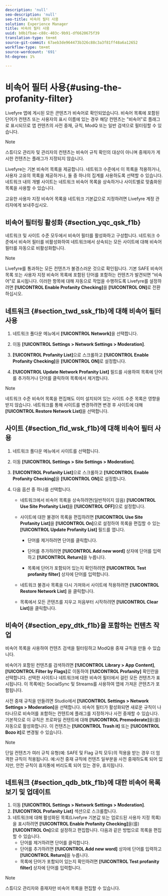 ```yaml
---
description: 'null'
seo-description: 'null'
seo-title: 비속어 필터 사용
solution: Experience Manager
title: 비속어 필터 사용
uuid: b0b1fbae-c88c-403c-9b91-df6620675f39
translation-type: tm+mt
source-git-commit: 67aeb3de964473b326c88c3a3f81ff48a6a12652
workflow-type: tm+mt
source-wordcount: '691'
ht-degree: 1%

---
```



# 비속어 필터 사용{#using-the-profanity-filter}

Livefyre 앱에 게시된 모든 콘텐츠가 비속어로 확인되었습니다. 비속어 목록에 포함된 단어가 컨텐츠 또는 사용자의 표시 이름에 있는 경우 해당 컨텐츠는 &quot;비속어&quot;로 플래그로 표시되므로 앱 컨텐츠의 사전 중재, 규칙, ModQ 또는 일반 검색으로 필터링할 수 있습니다.

>[!NOTE]
>
>스튜디오 관리자 및 관리자의 컨텐츠는 비속어 규칙 확인의 대상이 아니며 중재자가 게시한 컨텐츠는 플래그가 지정되지 않습니다.

Livefyre는 기본 비속어 목록을 제공합니다. 네트워크 수준에서 이 목록을 적용하거나, 사용자 고유의 목록을 제공하거나, 둘 중 하나의 집계를 사용하도록 선택할 수 있습니다. 네트워크 내의 개별 사이트는 네트워크 비속어 목록을 상속하거나 사이트별로 맞춤화된 목록을 사용할 수 있습니다.

고유한 사용자 지정 비속어 목록을 네트워크 기본값으로 지정하려면 Livefyre 계정 관리자에게 보내주십시오.

## 비속어 필터링 활성화 {#section_yqc_qsk_f1b}

네트워크 및 사이트 수준 모두에서 비속어 필터를 활성화하고 구성합니다. 네트워크 수준에서 비속어 필터를 비활성화하여 네트워크에서 상속되는 모든 사이트에 대해 비속어 필터를 자동으로 비활성화합니다.

>[!NOTE]
>
>Livefyre를 통과하는 모든 컨텐츠가 불경스러운 것으로 확인됩니다. 기본 SAFE 비속어 목록 또는 사용자 지정 비속어 목록에 포함된 단어를 포함하는 컨텐츠가 발견되면 &quot;비속어&quot;로 표시됩니다. 이러한 항목에 대해 자동으로 작업을 수행하도록 Livefyre를 설정하려면 **[!UICONTROL Enable Profanity Checking]**&#x200B;을 **[!UICONTROL ON]**&#x200B;로 전환하십시오.

## 네트워크 {#section_twd_ssk_f1b}에 대해 비속어 필터 사용

1. 네트워크 풀다운 메뉴에서 **[!UICONTROL Network]**&#x200B;을 선택합니다.
1. 이동 **[!UICONTROL Settings > Network Settings > Moderation]**.
1. **[!UICONTROL Profanity List]**&#x200B;으로 스크롤하고 **[!UICONTROL Enable Profanity Checking]**&#x200B;을 **[!UICONTROL ON]**&#x200B;로 설정합니다.

1. **[!UICONTROL Update Network Profanity List]** 필드를 사용하여 목록에 단어를 추가하거나 단어를 클릭하여 목록에서 제거합니다.

>[!NOTE]
>
>네트워크 수준 비속어 목록을 편집해도 이미 설치되어 있는 사이트 수준 목록은 영향을 받지 않습니다. 네트워크를 통해 사이트를 변경하려면 변경 후 사이트에 대해 **[!UICONTROL Restore Network List]**&#x200B;을 선택합니다.

## 사이트 {#section_fld_wsk_f1b}에 대해 비속어 필터 사용

1. 네트워크 풀다운 메뉴에서 사이트를 선택합니다.
1. 이동 **[!UICONTROL Settings > Site Settings > Moderation]**.
1. **[!UICONTROL Profanity List]**&#x200B;으로 스크롤하고 **[!UICONTROL Enable Profanity Checking]**&#x200B;을 **[!UICONTROL ON]**&#x200B;로 설정합니다.

1. 다음 옵션 중 하나를 선택합니다.

   * 네트워크에서 비속어 목록을 상속하려면(일반적이지 않음) **[!UICONTROL Use Site Profanity List]**&#x200B;을 **[!UICONTROL OFF]**&#x200B;으로 설정합니다.

   * 사이트에 대한 불경어 목록을 편집하려면 **[!UICONTROL Use Site Profanity List]**&#x200B;을 **[!UICONTROL On]**&#x200B;으로 설정하여 목록을 편집할 수 있는 **[!UICONTROL Update Profanity List]** 필드를 엽니다.

      * 단어를 제거하려면 단어를 클릭합니다.
      * 단어를 추가하려면 **[!UICONTROL Add new word]** 상자에 단어를 입력하고 **[!UICONTROL Return]**&#x200B;을 누릅니다.

      * 목록에 단어가 포함되어 있는지 확인하려면 **[!UICONTROL Test profanity filter]** 상자에 단어를 입력합니다.
   * 네트워크 불경사 목록을 다시 가져와서 사이트에 적용하려면 **[!UICONTROL Restore Network List]** 을 클릭합니다.
   * 목록에서 모든 콘텐츠를 지우고 처음부터 시작하려면 **[!UICONTROL Clear List]**&#x200B;을 클릭합니다.


## 비속어 {#section_epy_dtk_f1b}을 포함하는 컨텐츠 작업

비속어 목록을 사용하여 컨텐츠 검색을 필터링하고 ModQ용 중재 규칙을 만들 수 있습니다.

비속어가 포함된 컨텐츠를 검색하려면 **[!UICONTROL Library > App Content]**, **[!UICONTROL Filter by Flags]**&#x200B;로 이동하여 **[!UICONTROL Profanity]** 확인란을 선택합니다. 선택한 사이트나 네트워크에 대한 비속어 필터에서 걸린 모든 컨텐츠가 표시됩니다. 이 목록에는 SocialSync 및 Streams를 사용하여 앱에 가져온 콘텐츠가 포함됩니다.

사전 중재 규칙을 만들려면 Studio에서 **[!UICONTROL Settings > Network Settings > Moderation]**&#x200B;을 선택합니다. 비속어 필터가 활성화되면 새로운 규칙이 나타나므로 비속어를 포함하는 컨텐트에 플래그를 지정하거나 사전 중재할 수 있습니다. 기본적으로 이 규칙은 프로파일 컨텐트에 대해 **[!UICONTROL Premoderate]**&#x200B;을(를) 자동으로 활성화합니다. 이 컨텐츠는 **[!UICONTROL Trash it]** 또는 **[!UICONTROL Bozo it]**&#x200B;로 변경될 수 있습니다.

>[!NOTE]
>
>단일 컨텐츠가 여러 규칙 유형(예: SAFE 및 Flag 규칙 모두)의 적용을 받는 경우 더 엄격한 규칙이 적용됩니다. 예:사전 중재 규칙에 컨텐츠 일부분을 사전 중재하도록 되어 있지만, 안전 규칙이 휴지통에 버리도록 되어 있는 경우, 휴지됩니다.

## 네트워크 {#section_qdb_btk_f1b}에 대한 비속어 목록 보기 및 업데이트

1. 이동 **[!UICONTROL Settings > Network Settings > Moderation]**.
1. **[!UICONTROL Profanity List]** 섹션으로 스크롤합니다.
1. 네트워크에 대해 활성화된 목록(Livefyre 기본값 또는 업로드된 사용자 지정 목록)을 표시하려면 **[!UICONTROL Enable Profanity Checking]**&#x200B;을(를) **[!UICONTROL On]**&#x200B;으로 설정하고 편집합니다. 다음과 같은 방법으로 목록을 편집할 수 있습니다.
   * 단어를 제거하려면 단어를 클릭합니다.
   * 단어를 추가하려면 **[!UICONTROL Add new word]** 상자에 단어를 입력하고 **[!UICONTROL Return]**&#x200B;을 누릅니다.
   * 목록에 단어가 포함되어 있는지 확인하려면 **[!UICONTROL Test profanity filter]** 상자에 단어를 입력합니다.

>[!NOTE]
>
>스튜디오 관리자와 중재자만 비속어 목록을 편집할 수 있습니다.

